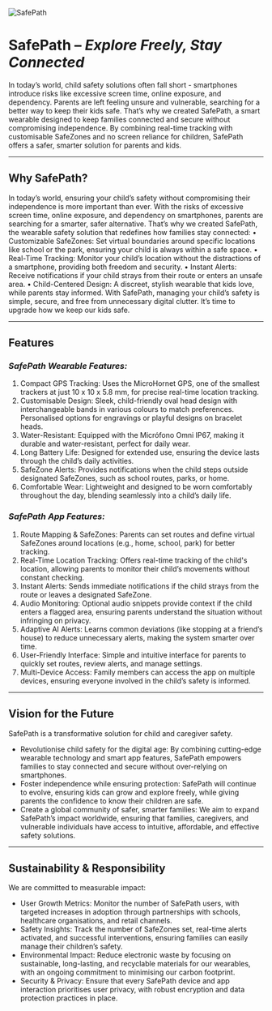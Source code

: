 ![SafePath](https://github.com/user-attachments/assets/2bb48af8-91d7-420f-b323-5e77498b2abf)

# **SafePath – _Explore Freely, Stay Connected_**
In today’s world, child safety solutions often fall short - smartphones introduce risks like excessive screen time, online exposure, and dependency. Parents are left feeling unsure and vulnerable, searching for a better way to keep their kids safe.
That’s why we created SafePath, a smart wearable designed to keep families connected and secure without compromising independence. By combining real-time tracking with customisable SafeZones and no screen reliance for children, SafePath offers a safer, smarter solution for parents and kids.

---

## **Why SafePath?**
In today’s world, ensuring your child’s safety without compromising their independence is more important than ever. With the risks of excessive screen time, online exposure, and dependency on smartphones, parents are searching for a smarter, safer alternative.
That’s why we created SafePath, the wearable safety solution that redefines how families stay connected:
•	Customizable SafeZones: Set virtual boundaries around specific locations like school or the park, ensuring your child is always within a safe space.
•	Real-Time Tracking: Monitor your child’s location without the distractions of a smartphone, providing both freedom and security.
•	Instant Alerts: Receive notifications if your child strays from their route or enters an unsafe area.
•	Child-Centered Design: A discreet, stylish wearable that kids love, while parents stay informed.
With SafePath, managing your child’s safety is simple, secure, and free from unnecessary digital clutter. It’s time to upgrade how we keep our kids safe.

---

## **Features**
### _**SafePath Wearable Features:**_
1.	Compact GPS Tracking: Uses the MicroHornet GPS, one of the smallest trackers at just 10 x 10 x 5.8 mm, for precise real-time location tracking.
2.	Customisable Design: Sleek, child-friendly oval head design with interchangeable bands in various colours to match preferences. Personalised options for engravings or playful designs on bracelet heads.
3.	Water-Resistant: Equipped with the Micrófono Omni IP67, making it durable and water-resistant, perfect for daily wear.
4.	Long Battery Life: Designed for extended use, ensuring the device lasts through the child’s daily activities.
5.	SafeZone Alerts: Provides notifications when the child steps outside designated SafeZones, such as school routes, parks, or home.
6.	Comfortable Wear: Lightweight and designed to be worn comfortably throughout the day, blending seamlessly into a child’s daily life.

### _**SafePath App Features:**_
1.	Route Mapping & SafeZones: Parents can set routes and define virtual SafeZones around locations (e.g., home, school, park) for better tracking.
2.	Real-Time Location Tracking: Offers real-time tracking of the child's location, allowing parents to monitor their child’s movements without constant checking.
3.	Instant Alerts: Sends immediate notifications if the child strays from the route or leaves a designated SafeZone.
4.	Audio Monitoring: Optional audio snippets provide context if the child enters a flagged area, ensuring parents understand the situation without infringing on privacy.
5.	Adaptive AI Alerts: Learns common deviations (like stopping at a friend’s house) to reduce unnecessary alerts, making the system smarter over time.
6.	User-Friendly Interface: Simple and intuitive interface for parents to quickly set routes, review alerts, and manage settings.
7.	Multi-Device Access: Family members can access the app on multiple devices, ensuring everyone involved in the child’s safety is informed.

---
   
## **Vision for the Future**
SafePath is a transformative solution for child and caregiver safety.
- Revolutionise child safety for the digital age: By combining cutting-edge wearable technology and smart app features, SafePath empowers families to stay connected and secure without over-relying on smartphones.
- Foster independence while ensuring protection: SafePath will continue to evolve, ensuring kids can grow and explore freely, while giving parents the confidence to know their children are safe.
- Create a global community of safer, smarter families: We aim to expand SafePath’s impact worldwide, ensuring that families, caregivers, and vulnerable individuals have access to intuitive, affordable, and effective safety solutions.

---

## **Sustainability & Responsibility**
We are committed to measurable impact:
- User Growth Metrics: Monitor the number of SafePath users, with targeted increases in adoption through partnerships with schools, healthcare organisations, and retail channels.
- Safety Insights: Track the number of SafeZones set, real-time alerts activated, and successful interventions, ensuring families can easily manage their children’s safety.
- Environmental Impact: Reduce electronic waste by focusing on sustainable, long-lasting, and recyclable materials for our wearables, with an ongoing commitment to minimising our carbon footprint.
- Security & Privacy: Ensure that every SafePath device and app interaction prioritises user privacy, with robust encryption and data protection practices in place.
